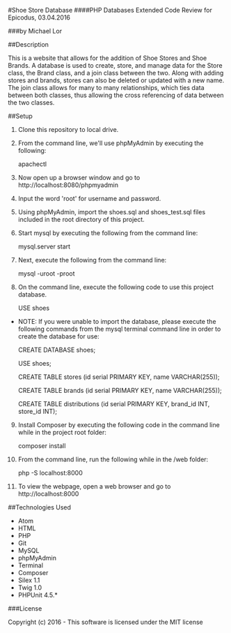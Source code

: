 #Shoe Store Database
####PHP Databases Extended Code Review for Epicodus, 03.04.2016

###by Michael Lor

##Description

This is a website that allows for the addition of Shoe Stores and Shoe Brands. A database is used to create, store, and manage data for the Store class, the Brand class, and a join class between the two. Along with adding stores and brands, stores can also be deleted or updated with a new name. The join class allows for many to many relationships, which ties data between both classes, thus allowing the cross referencing of data between the two classes.

##Setup
1) Clone this repository to local drive.

2) From the command line, we'll use phpMyAdmin by executing the following:

    apachectl

3) Now open up a browser window and go to http://localhost:8080/phpmyadmin

4) Input the word 'root' for username and password.

5) Using phpMyAdmin, import the shoes.sql and shoes_test.sql files included in the root directory of this project.

6) Start mysql by executing the following from the command line:

    mysql.server start

7) Next, execute the following from the command line:

    mysql -uroot -proot

8) On the command line, execute the following code to use this project database.

    USE shoes

* NOTE: If you were unable to import the database, please execute the following commands from the mysql terminal command line in order to create the database for use:

    CREATE DATABASE shoes;

    USE shoes;

    CREATE TABLE stores (id serial PRIMARY KEY, name VARCHAR(255));

    CREATE TABLE brands (id serial PRIMARY KEY, name VARCHAR(255));

    CREATE TABLE distributions (id serial PRIMARY KEY, brand_id INT, store_id INT);

9) Install Composer by executing the following code in the command line while in the project root folder:

    composer install

10) From the command line, run the following while in the /web folder:

    php -S localhost:8000

11) To view the webpage, open a web browser and go to http://localhost:8000

##Technologies Used
* Atom
* HTML
* PHP
* Git
* MySQL
* phpMyAdmin
* Terminal
* Composer
* Silex 1.1
* Twig 1.0
* PHPUnit 4.5.*

###License

Copyright (c) 2016 - This software is licensed under the MIT license
